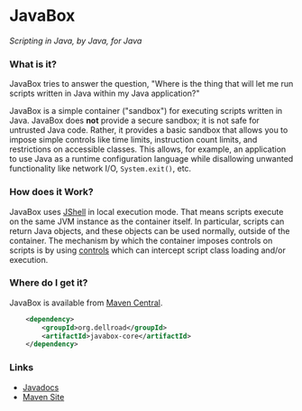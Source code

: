 # JavaBox
_Scripting in Java, by Java, for Java_

### What is it?

JavaBox tries to answer the question, "Where is the thing that will let me run scripts written in Java within my Java application?"

JavaBox is a simple container ("sandbox") for executing scripts written in Java. JavaBox does **not** provide a secure sandbox; it is not safe for untrusted Java code. Rather, it provides a basic sandbox that allows you to impose simple controls like time limits, instruction count limits, and restrictions on accessible classes. This allows, for example, an application to use Java as a runtime configuration language while disallowing unwanted functionality like network I/O, `System.exit()`, etc.

### How does it Work?

JavaBox uses [JShell](https://docs.oracle.com/en/java/javase/23/jshell/introduction-jshell.html) in local execution mode. That means scripts execute on the same JVM instance as the container itself. In particular, scripts can return Java objects, and these objects can be used normally, outside of the container. The mechanism by which the container imposes controls on scripts is by using [controls](https://archiecobbs.github.io/javabox/site/apidocs/org/dellroad/javabox/Control.html) which can intercept script class loading and/or execution.

### Where do I get it?

JavaBox is available from [Maven Central](https://search.maven.org/search?q=a:javabox*%20AND%20g:org.dellroad).

```xml
    <dependency>
        <groupId>org.dellroad</groupId>
        <artifactId>javabox-core</artifactId>
    </dependency>
```

### Links

  * [Javadocs](https://archiecobbs.github.io/javabox/site/apidocs/org/dellroad/javabox/JavaBox.html)
  * [Maven Site](https://archiecobbs.github.io/javabox/site/)
